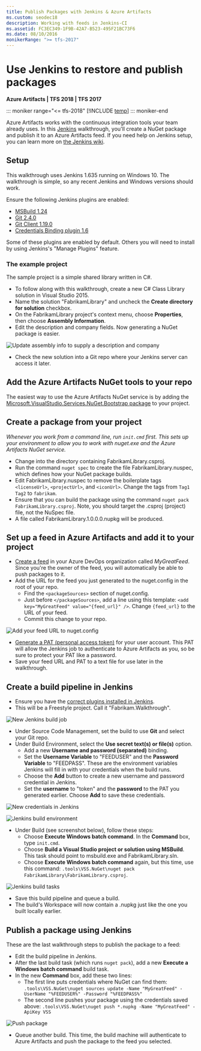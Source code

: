 ```yaml
---
title: Publish Packages with Jenkins & Azure Artifacts
ms.custom: seodec18
description: Working with feeds in Jenkins-CI
ms.assetid: FC3EC349-1F9B-42A7-B523-495F21BC73F6
ms.date: 08/10/2016
monikerRange: ">= tfs-2017"
---
```


# Use Jenkins to restore and publish packages

**Azure Artifacts | TFS 2018 | TFS 2017**

::: moniker range="<= tfs-2018"
[!INCLUDE [temp](../includes/concept-rename-note.md)]
::: moniker-end

Azure Artifacts works with the continuous integration tools your team already uses.
In this [Jenkins](https://jenkins-ci.org/) walkthrough, you'll create a NuGet package and publish it to an Azure Artifacts feed.
If you need help on Jenkins setup, you can learn more on [the Jenkins wiki](https://wiki.jenkins-ci.org/display/JENKINS/Use+Jenkins).

<a name="setup"></a>

## Setup

This walkthrough uses Jenkins 1.635 running on Windows 10.
The walkthrough is simple, so any recent Jenkins and Windows versions should work.

Ensure the following Jenkins plugins are enabled:

- [MSBuild 1.24](https://wiki.jenkins-ci.org/display/JENKINS/MSBuild+Plugin)
- [Git 2.4.0](https://wiki.jenkins-ci.org/display/JENKINS/Git+Plugin)
- [Git Client 1.19.0](https://wiki.jenkins-ci.org/display/JENKINS/Git+Client+Plugin)
- [Credentials Binding plugin 1.6](https://wiki.jenkins-ci.org/display/JENKINS/Credentials+Binding+Plugin)

Some of these plugins are enabled by default.
Others you will need to install by using Jenkins's "Manage Plugins" feature.

### The example project

The sample project is a simple shared library written in C#.

- To follow along with this walkthrough, create a new C# Class Library solution in Visual Studio 2015.
- Name the solution "FabrikamLibrary" and uncheck the **Create directory for solution** checkbox.
- On the FabrikamLibrary project's context menu, choose **Properties**, then choose **Assembly Information**.
- Edit the description and company fields. Now generating a NuGet package is easier.

![Update assembly info to supply a description and company](media/assembly_info.png)

- Check the new solution into a Git repo where your Jenkins server can access it later.

## Add the Azure Artifacts NuGet tools to your repo

The easiest way to use the Azure Artifacts NuGet service is by adding the [Microsoft.VisualStudio.Services.NuGet.Bootstrap package](/azure/devops/artifacts/nuget/bootstrap-nuget) to your project.

## Create a package from your project

_Whenever you work from a command line, run `init.cmd` first. This sets up your environment to allow you to work with nuget.exe and the Azure Artifacts NuGet service._

- Change into the directory containing FabrikamLibrary.csproj.
- Run the command `nuget spec` to create the file FabrikamLibrary.nuspec, which defines how your NuGet package builds.
- Edit FabrikamLibrary.nuspec to remove the boilerplate tags `<licenseUrl>`, `<projectUrl>`, and `<iconUrl>`. Change the tags from `Tag1 Tag2` to `fabrikam`.
- Ensure that you can build the package using the command `nuget pack FabrikamLibrary.csproj`. Note, you should target the .csproj (project) file, not the NuSpec file.
- A file called FabrikamLibrary.1.0.0.0.nupkg will be produced.

## Set up a feed in Azure Artifacts and add it to your project

- [Create a feed](/azure/devops/artifacts/feeds/create-feed) in your Azure DevOps organization called _MyGreatFeed_. Since you're the owner of the feed, you will automatically be able to push packages to it.
- Add the URL for the feed you just generated to the nuget.config in the root of your repo.
  - Find the `<packageSources>` section of nuget.config.
  - Just before `</packageSources>`, add a line using this template: `<add key="MyGreatFeed" value="{feed_url}" />`. Change `{feed_url}` to the URL of your feed.
  - Commit this change to your repo.

![Add your feed URL to nuget.config](media/nugetconfig.png)

- [Generate a PAT (personal access token)](/azure/devops/release-notes/index) for your user account. This PAT will allow the Jenkins job to authenticate to Azure Artifacts as you, so be sure to protect your PAT like a password.
- Save your feed URL and PAT to a text file for use later in the walkthrough.

## Create a build pipeline in Jenkins

- Ensure you have the [correct plugins installed in Jenkins](#setup).
- This will be a Freestyle project. Call it "Fabrikam.Walkthrough".

![New Jenkins build job](media/jenkins_new.png)

- Under Source Code Management, set the build to use **Git** and select your Git repo.
- Under Build Environment, select the **Use secret text(s) or file(s)** option.
  - Add a new **Username and password (separated)** binding.
  - Set the **Username Variable** to "FEEDUSER" and the **Password Variable** to "FEEDPASS". These are the environment variables Jenkins will fill in with your credentials when the build runs.
  - Choose the **Add** button to create a new username and password credential in Jenkins.
  - Set the **username** to "token" and the **password** to the PAT you generated earlier. Choose **Add** to save these credentials.

![New credentials in Jenkins](media/jenkins_addcreds.png)

![Jenkins build environment](media/jenkins_build_environment.png)

- Under Build (see screenshot below), follow these steps:
  - Choose **Execute Windows batch command**. In the **Command** box, type `init.cmd`.
  - Choose **Build a Visual Studio project or solution using MSBuild**. This task should point to msbuild.exe and FabrikamLibrary.sln.
  - Choose **Execute Windows batch command** again, but this time, use this command: `.tools\VSS.NuGet\nuget pack FabrikamLibrary\FabrikamLibrary.csproj`.

![Jenkins build tasks](media/jenkins_build_steps.png)

- Save this build pipeline and queue a build.
- The build's Workspace will now contain a .nupkg just like the one you built locally earlier.

## Publish a package using Jenkins

These are the last walkthrough steps to publish the package to a feed:

- Edit the build pipeline in Jenkins.
- After the last build task (which runs `nuget pack`), add a new **Execute a Windows batch command** build task.
- In the new **Command** box, add these two lines:
  - The first line puts credentials where NuGet can find them: `.tools\VSS.NuGet\nuget sources update -Name "MyGreatFeed" -UserName "%FEEDUSER%" -Password "%FEEDPASS%"`
  - The second line pushes your package using the credentials saved above: `.tools\VSS.NuGet\nuget push *.nupkg -Name "MyGreatFeed" -ApiKey VSS`

![Push package](media/jenkins_push.png)

- Queue another build. This time, the build machine will authenticate to Azure Artifacts and push the package to the feed you selected.

